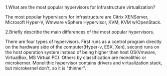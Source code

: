 1.What are the most popular hypervisors for infrastructure virtualization?

The most popular hypervisors for infrastructure are Citrix XENServer, Microsoft Hyper-V, Wmware vSphere Hypervisor, KVM, KVM w/OpenStack.

2.Briefly describe the main differences of the most popular hypervisors.

There are four types of hypervisors. First runs as a control program directly on the hardware side of the computer(Hyper-v, ESX, Xen), second runs on the host operation system instead of being higher than host OS(Vmware, VirtualBox, MS Virtual PC).
Others by classification are monolithic or microkerner. Monolithic hypervisor contains drivers and virtualization stack, but microkernel don't, so it is "thinner".
